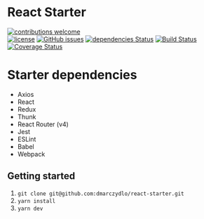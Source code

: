 
# React Starter 
[![contributions welcome](https://img.shields.io/badge/contributions-welcome-brightgreen.svg?style=flat)](https://github.com/dmarczydlo/react-starter/issues)  
[![license](https://img.shields.io/github/license/mashape/apistatus.svg?style=plastic)](https://github.com/dmarczydlo/react-starter/blob/master/LICENSE)  [![GitHub issues](https://img.shields.io/github/issues/dmarczydlo/react-starter.svg)](https://github.com/dmarczydlo/react-starter/issues)
[![dependencies Status](https://david-dm.org/dmarczydlo/react-starter/status.svg)](https://david-dm.org/dmarczydlo/react-starter)
[![Build Status](https://travis-ci.org/dmarczydlo/react-starter.svg?branch=master)](https://travis-ci.org/dmarczydlo/react-starter)
[![Coverage Status](https://coveralls.io/repos/github/dmarczydlo/react-starter/badge.svg?branch=master)](https://coveralls.io/github/dmarczydlo/react-starter?branch=master)
# Starter dependencies  
*  Axios
*  React
*  Redux
*  Thunk
*  React Router (v4)
*  Jest
*  ESLint
*  Babel
*  Webpack

## Getting started
1. ```git clone git@github.com:dmarczydlo/react-starter.git```
1. ```yarn install```
1. ```yarn dev```
